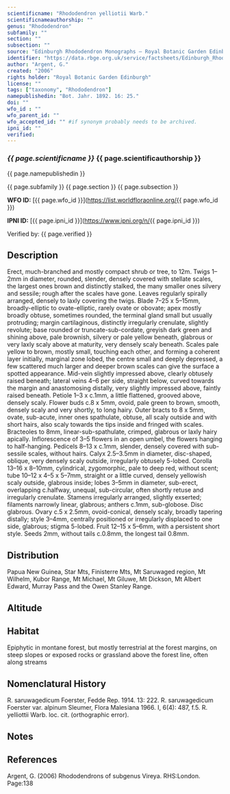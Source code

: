 ```yaml
---
scientificname: "Rhododendron yelliotii Warb."
scientificnameauthorship: ""
genus: "Rhododendron"
subfamily: ""
section: ""
subsection: ""
source: "Edinburgh Rhododendron Monographs – Royal Botanic Garden Edinburgh"
identifier: "https://data.rbge.org.uk/service/factsheets/Edinburgh_Rhododendron_Monographs.xhtml"
author: "Argent, G."
created: "2006"
rights holder: "Royal Botanic Garden Edinburgh"
license: ""
tags: ["taxonomy", "Rhododendron"]
namepublishedin: "Bot. Jahr. 1892. 16: 25."
doi: ""
wfo_id : ""
wfo_parent_id: ""
wfo_accepted_id: "" #if synonym probably needs to be archived.                      
ipni_id: ""
verified:
---
```

### _{{ page.scientificname }}_ {{ page.scientificauthorship }}
 {{ page.namepublishedin }}

{{ page.subfamily }} {{ page.section }} {{ page.subsection }}

**WFO ID:** [{{ page.wfo_id }}](https://list.worldfloraonline.org/{{ page.wfo_id }})

**IPNI ID:** [{{ page.ipni_id }}](https://www.ipni.org/n/{{ page.ipni_id }})

Verified by: {{ page.verified }}



## Description
Erect, much-branched and mostly compact shrub or tree, to 12m. Twigs 1–2mm in diameter, rounded, slender, densely covered with stellate scales, the largest ones brown and distinctly stalked, the many smaller ones silvery and sessile; rough after the scales have gone. Leaves regularly spirally arranged, densely to laxly covering the twigs. Blade 7–25 x 5–15mm, broadly-elliptic to ovate-elliptic, rarely ovate or obovate; apex mostly broadly obtuse, sometimes rounded, the terminal gland small but usually protruding; margin cartilaginous, distinctly irregularly crenulate, slightly revolute; base rounded or truncate-sub-cordate, greyish dark green and shining above, pale brownish, silvery or pale yellow beneath, glabrous or very laxly scaly above at maturity, very densely scaly beneath. Scales pale yellow to brown, mostly small, touching each other, and forming a coherent layer initially, marginal zone lobed, the centre small and deeply depressed, a few scattered much larger and deeper brown scales can give the surface a spotted appearance. Mid-vein slightly impressed above, clearly obtusely raised beneath; lateral veins 4–6 per side, straight below, curved towards the margin and anastomosing distally, very slightly impressed above, faintly raised beneath. Petiole 1–3 x c.1mm, a little flattened, grooved above, densely scaly. Flower buds c.8 x 5mm, ovoid, pale green to brown, smooth, densely scaly and very shortly, to long hairy. Outer bracts to 8 x 5mm, ovate, sub-acute, inner ones spathulate, obtuse, all scaly outside and with short hairs, also scaly towards the tips inside and fringed with scales. Bracteoles to 8mm, linear-sub-spathulate, crimped, glabrous or laxly hairy apically. Inflorescence of 3–5 flowers in an open umbel, the flowers hanging to half-hanging. Pedicels 8–13 x c.1mm, slender, densely covered with sub-sessile scales, without hairs. Calyx 2.5–3.5mm in diameter, disc-shaped, oblique, very densely scaly outside, irregularly obtusely 5-lobed. Corolla 13–16 x 8–10mm, cylindrical, zygomorphic, pale to deep red, without scent; tube 10–12 x 4–5 x 5–7mm, straight or a little curved, densely yellowish scaly outside, glabrous inside; lobes 3–5mm in diameter, sub-erect, overlapping c.halfway, unequal, sub-circular, often shortly retuse and irregularly crenulate. Stamens irregularly arranged, slightly exserted; filaments narrowly linear, glabrous; anthers c.1mm, sub-globose. Disc glabrous. Ovary c.5 x 2.5mm, ovoid-conical, densely scaly, broadly tapering distally; style 3–4mm, centrally positioned or irregularly displaced to one side, glabrous; stigma 5-lobed. Fruit 12–15 x 5–6mm, with a persistent short style. Seeds 2mm, without tails c.0.8mm, the longest tail 0.8mm.

## Distribution
Papua New Guinea, Star Mts, Finisterre Mts, Mt Saruwaged region, Mt Wilhelm, Kubor Range, Mt Michael, Mt Giluwe, Mt Dickson, Mt Albert Edward, Murray Pass and the Owen Stanley Range.

## Altitude


## Habitat
Epiphytic in montane forest, but mostly terrestrial at the forest margins, on steep slopes or exposed rocks or grassland above the forest line, often along streams

## Nomenclatural History
R. saruwagedicum Foerster, Fedde Rep. 1914. 13: 222. R. saruwagedicum Foerster var. alpinum Sleumer, Flora Malesiana 1966. I, 6(4): 487, f.5. R. yelliottii Warb. loc. cit. (orthographic error).
                       
## Notes


## References

Argent, G. (2006) Rhododendrons of subgenus Vireya. RHS:London. Page:138
